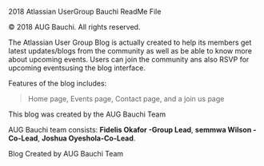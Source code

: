 2018 Atlassian UserGroup Bauchi ReadMe File

© 2018 AUG Bauchi. All rights reserved.

The Atlassian User Group Blog is actually created to help its members
get latest updates/blogs from the community as well as be able to know
more about upcoming events. Users can join the community ans also RSVP 
for upcoming eventsusing the blog interface.

Features of the blog includes:
>Home page, 
>Events page, 
>Contact page, 
>and a join us page



This blog was created by the AUG Bauchi Team

AUG Bauchi team consists:
**Fidelis Okafor -Group Lead**, 
**semmwa Wilson - Co-Lead**, 
**Joshua Oyeshola-Co-Lead**.

Blog Created by AUG Bauchi Team
